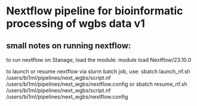 # Nextflow pipeline for bioinformatic processing of wgbs data v1


## small notes on running nextflow:

to run nextflow on Stanage, load the module: module load Nextflow/23.10.0

to launch or resume nextflow via slurm batch job, use: sbatch launch_nf.sh /users/bi1ml/pipelines/next_wgbs/script.nf /users/bi1ml/pipelines/next_wgbs/nextflow.config or sbatch resume_nf.sh /users/bi1ml/pipelines/next_wgbs/script.nf /users/bi1ml/pipelines/next_wgbs/nextflow.config



